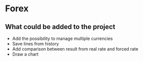 # Forex

## What could be added to the project
- Add the possibility to manage multiple currencies
- Save lines from history
- Add comparison between result from real rate and forced rate
- Draw a chart
